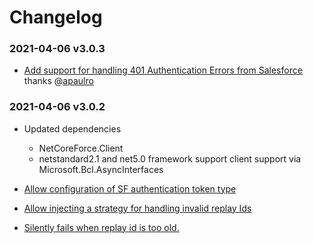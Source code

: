 # Changelog

### 2021-04-06 v3.0.3

* [Add support for handling 401 Authentication Errors from Salesforce](https://github.com/kdcllc/CometD.NetCore.Salesforce/issues/23) thanks @[apaulro](https://github.com/apaulro)
### 2021-04-06 v3.0.2

* Updated dependencies
    - NetCoreForce.Client
    - netstandard2.1 and net5.0 framework support client support via Microsoft.Bcl.AsyncInterfaces

* [Allow configuration of SF authentication token type](https://github.com/kdcllc/CometD.NetCore.Salesforce/pull/24)
* [Allow injecting a strategy for handling invalid replay Ids](https://github.com/kdcllc/CometD.NetCore.Salesforce/pull/25)
* [Silently fails when replay id is too old.](https://github.com/kdcllc/CometD.NetCore.Salesforce/issues/20)